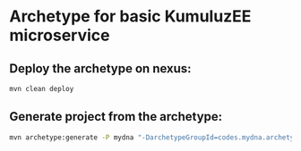 # Archetype for basic KumuluzEE microservice

## Deploy the archetype on nexus:
```bash
mvn clean deploy
```

## Generate project from the archetype:
```bash
mvn archetype:generate -P mydna "-DarchetypeGroupId=codes.mydna.archetype" "-DarchetypeArtifactId=rest-service" "-DarchetypeVersion=1.0.0-SNAPSHOT" "-DgroupId=codes.mydna" "-DartifactId=new-service" "-Dversion=1.0.0-SNAPSHOT"
```